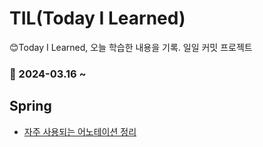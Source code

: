 # TIL(Today I Learned)

😊Today I Learned, 오늘 학습한 내용을 기록. 일일 커밋 프로젝트

### 🎊 2024-03.16 ~

## Spring

- [자주 사용되는 어노테이션 정리](./Spring/basic/자주%20사용되는%20어노테이션%20정리.md)
